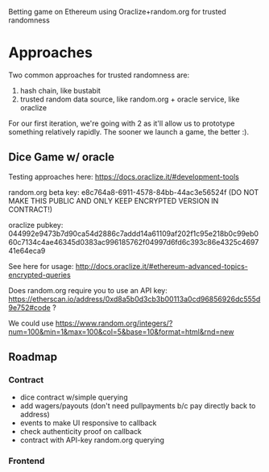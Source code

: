 Betting game on Ethereum using Oraclize+random.org for trusted randomness

# Approaches

Two common approaches for trusted randomness are:
1. hash chain, like bustabit
2. trusted random data source, like random.org + oracle service, like oraclize

For our first iteration, we're going with 2 as it'll allow us to prototype something relatively rapidly. The
sooner we launch a game, the better :).

## Dice Game w/ oracle

Testing approaches here: https://docs.oraclize.it/#development-tools

random.org beta key: e8c764a8-6911-4578-84bb-44ac3e56524f
(DO NOT MAKE THIS PUBLIC AND ONLY KEEP ENCRYPTED VERSION IN CONTRACT!)

oraclize pubkey: 044992e9473b7d90ca54d2886c7addd14a61109af202f1c95e218b0c99eb060c7134c4ae46345d0383ac996185762f04997d6fd6c393c86e4325c469741e64eca9

See here for usage: http://docs.oraclize.it/#ethereum-advanced-topics-encrypted-queries

Does random.org require you to use an API key:
https://etherscan.io/address/0xd8a5b0d3cb3b00113a0cd96856926dc555d9e752#code ?

We could use https://www.random.org/integers/?num=100&min=1&max=100&col=5&base=10&format=html&rnd=new

## Roadmap

### Contract
- dice contract w/simple querying
- add wagers/payouts (don't need pullpayments b/c pay directly back to address)
- events to make UI responsive to callback
- check authenticity proof on callback
- contract with API-key random.org querying

### Frontend

